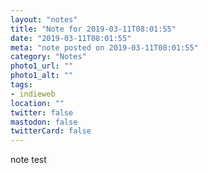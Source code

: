 ```yaml
---
layout: "notes"
title: "Note for 2019-03-11T08:01:55"
date: "2019-03-11T08:01:55"
meta: "note posted on 2019-03-11T08:01:55"
category: "Notes"
photo1_url: ""
photo1_alt: ""
tags:
- indieweb
location: ""
twitter: false
mastodon: false
twitterCard: false
---
```

note test
